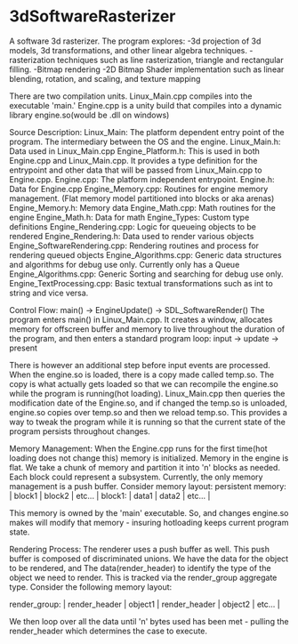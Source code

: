 # 3dSoftwareRasterizer

A software 3d rasterizer. The program explores:
-3d projection of 3d models, 3d transformations, and other linear algebra techniques. 
-rasterization techniques such as line rasterization, triangle and rectangular filling.
-Bitmap rendering
-2D Bitmap Shader implementation such as linear blending, rotation, and scaling, and texture mapping

There are two compilation units. Linux_Main.cpp compiles into the executable 'main.' 
Engine.cpp is a unity build that compiles into a dynamic library engine.so(would be .dll on windows)

Source Description:
Linux_Main: The platform dependent entry point of the program. The intermediary between the OS and the engine. 
Linux_Main.h: Data used in Linux_Main.cpp
Engine_Platform.h: This is used in both Engine.cpp and Linux_Main.cpp. 
                    It provides a type definition for the entrypoint and other data that will be passed from Linux_Main.cpp to Engine.cpp.
Engine.cpp: The platform independent entrypoint.
Engine.h: Data for Engine.cpp
Engine_Memory.cpp: Routines for engine memory management. (Flat memory model partitioned into blocks or aka arenas)
Engine_Memory.h: Memory data
Engine_Math.cpp: Math routines for the engine
Engine_Math.h: Data for math
Engine_Types: Custom type definitions
Engine_Rendering.cpp: Logic for queueing objects to be rendered
Engine_Rendering.h: Data used to render various objects
Engine_SoftwareRendering.cpp: Rendering routines and process for rendering queued objects
Engine_Algorithms.cpp: Generic data structures and algorithms for debug use only. Currently only has a Queue
Engine_Algorithms.cpp: Generic Sorting and searching for debug use only.
Engine_TextProcessing.cpp: Basic textual transformations such as int to string and vice versa.

Control Flow:
main() -> EngineUpdate() -> SDL_SoftwareRender()
The program enters main() in Linux_Main.cpp. It creates a window, allocates memory for offscreen buffer and memory 
to live throughout the duration of the program, and then enters a standard program loop:
input -> update -> present

There is however an additional step before input events are processed. When the engine.so is loaded, there is a copy made called temp.so.
The copy is what actually gets loaded so that we can recompile the engine.so while the program is running(hot loading). Linux_Main.cpp then
queries the modification date of the Engine.so, and if changed the temp.so is unloaded, engine.so copies over temp.so and then we reload temp.so.
This provides a way to tweak the program while it is running so that the current state of the program persists throughout changes.

Memory Management:
When the Engine.cpp runs for the first time(hot loading does not change this) memory is initialized. Memory in the engine is flat.
We take a chunk of memory and partition it into 'n' blocks as needed. Each block could represent a subsystem. Currently, the only
memory management is a push buffer. Consider memory layout:
persistent memory: | block1 | block2 | etc... |
block1: | data1 | data2 | etc... |

This memory is owned by the 'main' executable. So, and changes engine.so makes will modify that memory - insuring hotloading keeps current program state.

Rendering Process:
The renderer uses a push buffer as well. This push buffer is composed of discriminated unions. We have the data for the object to be rendered, and
The data(render_header) to identify the type of the object we need to render. This is tracked via the render_group aggregate type. 
Consider the following memory layout:

render_group: | render_header | object1 | render_header | object2 | etc... |

We then loop over all the data until 'n' bytes used has been met - pulling the render_header which determines the case to execute. 
